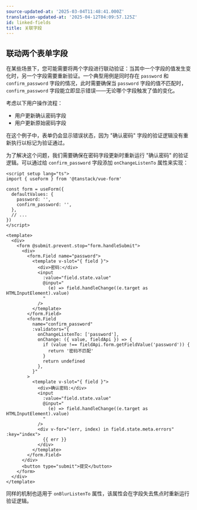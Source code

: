 ```yaml
---
source-updated-at: '2025-03-04T11:48:41.000Z'
translation-updated-at: '2025-04-12T04:09:57.125Z'
id: linked-fields
title: 关联字段
---
```


## 联动两个表单字段

在某些场景下，您可能需要将两个字段进行联动验证：当其中一个字段的值发生变化时，另一个字段需要重新验证。一个典型用例是同时存在 `password` 和 `confirm_password` 字段的情况，此时需要确保当 `password` 字段的值不匹配时，`confirm_password` 字段能立即显示错误——无论哪个字段触发了值的变化。

考虑以下用户操作流程：

- 用户更新确认密码字段
- 用户更新原始密码字段

在这个例子中，表单仍会显示错误状态，因为 "确认密码" 字段的验证逻辑没有重新执行以标记为验证通过。

为了解决这个问题，我们需要确保在密码字段更新时重新运行 "确认密码" 的验证逻辑。可以通过给 `confirm_password` 字段添加 `onChangeListenTo` 属性来实现：

```vue
<script setup lang="ts">
import { useForm } from '@tanstack/vue-form'

const form = useForm({
  defaultValues: {
    password: '',
    confirm_password: '',
  },
  // ...
})
</script>

<template>
  <div>
    <form @submit.prevent.stop="form.handleSubmit">
      <div>
        <form.Field name="password">
          <template v-slot="{ field }">
            <div>密码:</div>
            <input
              :value="field.state.value"
              @input="
                (e) => field.handleChange((e.target as HTMLInputElement).value)
              "
            />
          </template>
        </form.Field>
        <form.Field
          name="confirm_password"
          :validators="{
            onChangeListenTo: ['password'],
            onChange: ({ value, fieldApi }) => {
              if (value !== fieldApi.form.getFieldValue('password')) {
                return '密码不匹配'
              }
              return undefined
            },
          }"
        >
          <template v-slot="{ field }">
            <div>确认密码:</div>
            <input
              :value="field.state.value"
              @input="
                (e) => field.handleChange((e.target as HTMLInputElement).value)
              "
            />
            <div v-for="(err, index) in field.state.meta.errors" :key="index">
              {{ err }}
            </div>
          </template>
        </form.Field>
      </div>
      <button type="submit">提交</button>
    </form>
  </div>
</template>
```

同样的机制也适用于 `onBlurListenTo` 属性，该属性会在字段失去焦点时重新运行验证逻辑。
